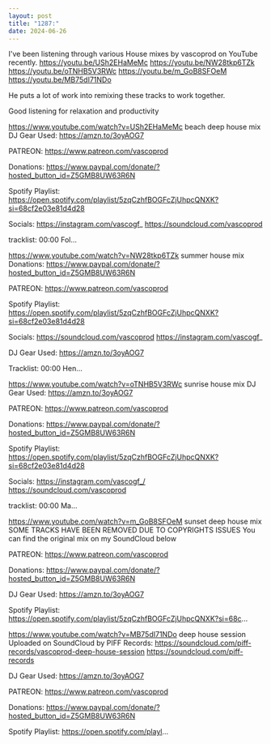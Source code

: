 ```yaml
---
layout: post
title: "1287:"
date: 2024-06-26
---
```


I've been listening through various House mixes by vascoprod on YouTube recently.
https://youtu.be/USh2EHaMeMc
https://youtu.be/NW28tkp6TZk
https://youtu.be/oTNHB5V3RWc
https://youtu.be/m_GoB8SFOeM
https://youtu.be/MB75dI71NDo

He puts a lot of work into remixing these tracks to work together.

Good listening for relaxation and productivity

https://www.youtube.com/watch?v=USh2EHaMeMc
beach deep house mix
DJ Gear Used: https://amzn.to/3oyAOG7

PATREON:
https://www.patreon.com/vascoprod

Donations:
https://www.paypal.com/donate/?hosted_button_id=Z5GMB8UW63R6N

Spotify Playlist:
https://open.spotify.com/playlist/5zqCzhfBOGFcZjUhpcQNXK?si=68cf2e03e81d4d28

Socials:
https://instagram.com/vascogf_
https://soundcloud.com/vascoprod

tracklist:
00:00 Fol...

https://www.youtube.com/watch?v=NW28tkp6TZk
summer house mix
Donations: https://www.paypal.com/donate/?hosted_button_id=Z5GMB8UW63R6N

PATREON: https://www.patreon.com/vascoprod

Spotify Playlist: https://open.spotify.com/playlist/5zqCzhfBOGFcZjUhpcQNXK?si=68cf2e03e81d4d28

Socials:
https://soundcloud.com/vascoprod
https://instagram.com/vascogf_

DJ Gear Used: https://amzn.to/3oyAOG7

Tracklist:
00:00 Hen...

https://www.youtube.com/watch?v=oTNHB5V3RWc
sunrise house mix
DJ Gear Used: https://amzn.to/3oyAOG7

PATREON:
https://www.patreon.com/vascoprod

Donations:
https://www.paypal.com/donate/?hosted_button_id=Z5GMB8UW63R6N

Spotify Playlist:
https://open.spotify.com/playlist/5zqCzhfBOGFcZjUhpcQNXK?si=68cf2e03e81d4d28

Socials:
https://instagram.com/vascogf_/
https://soundcloud.com/vascoprod

tracklist:
00:00 Ma...

https://www.youtube.com/watch?v=m_GoB8SFOeM
sunset deep house mix
SOME TRACKS HAVE BEEN REMOVED DUE TO COPYRIGHTS ISSUES
You can find the original mix on my SoundCloud below

PATREON:
https://www.patreon.com/vascoprod

Donations:
https://www.paypal.com/donate/?hosted_button_id=Z5GMB8UW63R6N

DJ Gear Used: https://amzn.to/3oyAOG7

Spotify Playlist:
https://open.spotify.com/playlist/5zqCzhfBOGFcZjUhpcQNXK?si=68c...

https://www.youtube.com/watch?v=MB75dI71NDo
deep house session
Uploaded on SoundCloud by PIFF Records:
https://soundcloud.com/piff-records/vascoprod-deep-house-session
https://soundcloud.com/piff-records

DJ Gear Used: https://amzn.to/3oyAOG7

PATREON:
https://www.patreon.com/vascoprod

Donations:
https://www.paypal.com/donate/?hosted_button_id=Z5GMB8UW63R6N

Spotify Playlist:
https://open.spotify.com/playl...
